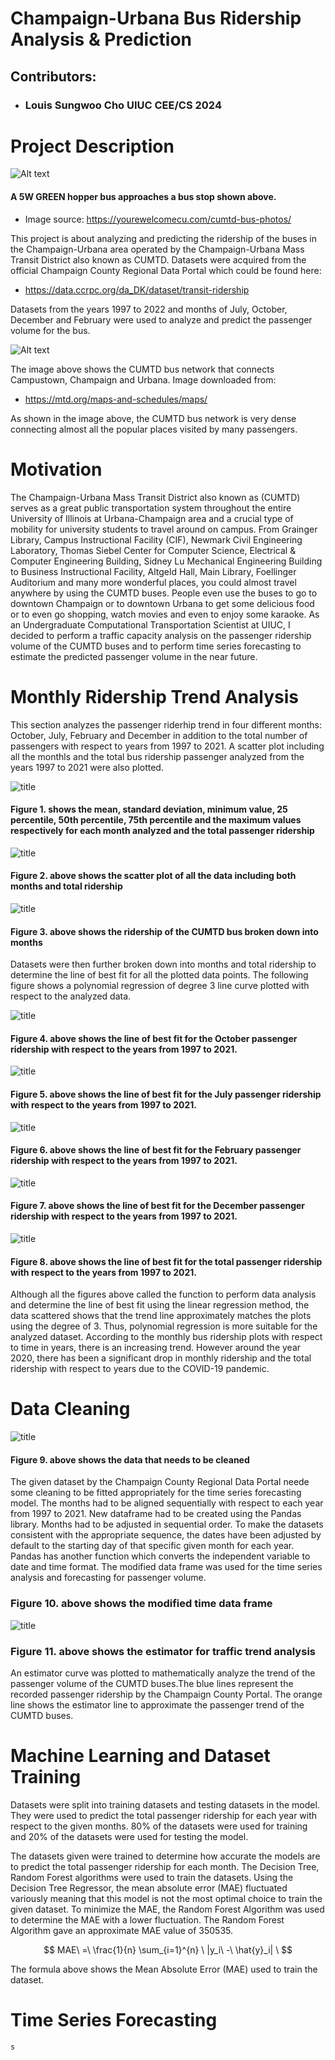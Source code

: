 # Champaign-Urbana Bus Ridership Analysis & Prediction
## Contributors:
- ### Louis Sungwoo Cho UIUC CEE/CS 2024



# Project Description


![Alt text](https://yourewelcomecu.com/wp-content/uploads/2015/09/Church-Neil-web.jpg)


#### A 5W GREEN hopper bus approaches a bus stop shown above. 
- Image source: https://yourewelcomecu.com/cumtd-bus-photos/


This project is about analyzing and predicting the ridership of the buses in the Champaign-Urbana area operated by the Champaign-Urbana Mass Transit District also known as CUMTD. Datasets were acquired from the official Champaign County Regional Data Portal which could be found here:
- https://data.ccrpc.org/da_DK/dataset/transit-ridership

Datasets from the years 1997 to 2022 and months of July, October, December and February were used to analyze and predict the passenger volume for the bus.


![Alt text](https://mtd.org/media/1096/weekday-daytime-no-insets.png?anchor=center&mode=crop&width=1200&height=720&rnd=132734497340000000)


The image above shows the CUMTD bus network that connects Campustown, Champaign and Urbana. Image downloaded from:
- https://mtd.org/maps-and-schedules/maps/

As shown in the image above, the CUMTD bus network is very dense connecting almost all the popular places visited by many passengers.


# Motivation

The Champaign-Urbana Mass Transit District also known as (CUMTD) serves as a great public transportation system throughout the entire University of Illinois at Urbana-Champaign area and a crucial type of mobility for university students to travel around on campus. From Grainger Library, Campus Instructional Facility (CIF), Newmark Civil Engineering Laboratory, Thomas Siebel Center for Computer Science, Electrical & Computer Engineering Building, Sidney Lu Mechanical Engineering Building to Business Instructional Facility, Altgeld Hall, Main Library, Foellinger Auditorium and many more wonderful places, you could almost travel anywhere by using the CUMTD buses. People even use the buses to go to downtown Champaign or to downtown Urbana to get some delicious food or to even go shopping, watch movies and even to enjoy some karaoke. As an Undergraduate Computational Transportation Scientist at UIUC, I decided to perform a traffic capacity analysis on the passenger ridership volume of the CUMTD buses and to perform time series forecasting to estimate the predicted passenger volume in the near future.

# Monthly Ridership Trend Analysis


This section analyzes the passenger riderhip trend in four different months: October, July, February and December in addition to the total number of passengers with respect to years from 1997 to 2021. A scatter plot including all the monthls and the total bus ridership passenger analyzed from the years 1997 to 2021 were also plotted.


![title](images/describe.jpg)


#### Figure 1. shows the mean, standard deviation, minimum value, 25 percentile, 50th percentile, 75th percentile and the maximum values respectively for each month analyzed and the total passenger ridership 


![title](images/anual.png)


#### Figure 2. above shows the scatter plot of all the data including both months and total ridership


![title](images/scatter.png)


#### Figure 3. above shows the ridership of the CUMTD bus broken down into months


Datasets were then further broken down into months and total ridership to determine the line of best fit for all the plotted data points. The following figure shows a polynomial regression of degree 3 line curve plotted with respect to the analyzed data.


![title](images/oct.png)


#### Figure 4. above shows the line of best fit for the October passenger ridership with respect to the years from 1997 to 2021.


![title](images/july.png)


#### Figure 5. above shows the line of best fit for the July passenger ridership with respect to the years from 1997 to 2021.


![title](images/feb.png)


#### Figure 6. above shows the line of best fit for the February passenger ridership with respect to the years from 1997 to 2021.


![title](images/dec.png)


#### Figure 7. above shows the line of best fit for the December passenger ridership with respect to the years from 1997 to 2021.


![title](images/tot.png)


#### Figure 8. above shows the line of best fit for the total passenger ridership with respect to the years from 1997 to 2021.


Although all the figures above called the function to perform data analysis and determine the line of best fit using the linear regression method, the data scattered shows that the trend line approximately matches the plots using the degree of 3. Thus, polynomial regression is more suitable for the analyzed dataset. According to the monthly bus ridership plots with respect to time in years, there is an increasing trend. However around the year 2020, there has been a significant drop in monthly ridership and the total ridership with respect to years due to the COVID-19 pandemic.

# Data Cleaning 

![title](images/data_to_be_cleaned.png)

#### Figure 9. above shows the data that needs to be cleaned

The given dataset by the Champaign County Regional Data Portal neede some cleaning to be fitted appropriately for the time series forecasting model. The months had to be aligned sequentially with respect to each year from 1997 to 2021. New dataframe had to be created using the Pandas library. Months had to be adjusted in sequential order. To make the datasets consistent with the appropriate sequence, the dates have been adjusted by default to the starting day of that specific given month for each year. Pandas has another function which converts the independent variable to date and time format. The modified data frame was used for the time series analysis and forecasting for passenger volume. 



### Figure 10. above shows the modified time data frame

![title](images/estimator.png)

### Figure 11. above shows the estimator for traffic trend analysis

An estimator curve was plotted to mathematically analyze the trend of the passenger volume of the CUMTD buses.The blue lines represent the recorded passenger ridership by the Champaign County Portal. The orange line shows the estimator line to approximate the passenger trend of the CUMTD buses. 



# Machine Learning and Dataset Training

Datasets were split into training datasets and testing datasets in the model. They were used to predict the total passenger ridership for each year with respect to the given months. 80% of the datasets were used for training and 20% of the datasets were used for testing the model. 

The datasets given were trained to determine how accurate the models are to predict the total passenger ridership for each month. The Decision Tree, Random Forest algorithms were used to train the datasets. Using the Decision Tree Regressor, the mean absolute error (MAE) fluctuated variously meaning that this model is not the most optimal choice to train the given dataset. To minimize the MAE, the Random Forest Algorithm was used to determine the MAE with a lower fluctuation. The Random Forest Algorithm gave an approximate MAE value of 350535. 


$$ MAE\ =\ \frac{1}{n} \sum_{i=1}^{n} \ |y_i\ -\ \hat{y}_i| \ $$


The formula above shows the Mean Absolute Error (MAE) used to train the dataset.


# Time Series Forecasting

```python
s
```
